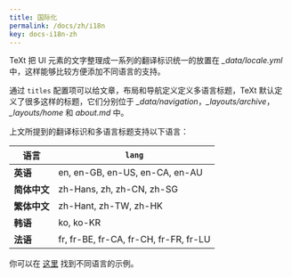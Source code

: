 ```yaml
---
title: 国际化
permalink: /docs/zh/i18n
key: docs-i18n-zh
---
```


TeXt 把 UI 元素的文字整理成一系列的翻译标识统一的放置在 *_data/locale.yml* 中，这样能够比较方便添加不同语言的支持。

通过 `titles` 配置项可以给文章，布局和导航定义定义多语言标题，TeXt 默认定义了很多这样的标题，它们分别位于 *_data/navigation*，*_layouts/archive*，*_layouts/home* 和 *about.md* 中。

<!-- more -->

上文所提到的翻译标识和多语言标题支持以下语言：
<!-- @start locale config -->

| 语言     | `lang` |
| ---     | ---    |
| **英语** | en, en-GB, en-US, en-CA, en-AU |
| **简体中文**  | zh-Hans, zh, zh-CN, zh-SG |
| **繁体中文**  | zh-Hant, zh-TW, zh-HK |
| **韩语** | ko, ko-KR |
| **法语** | fr, fr-BE, fr-CA, fr-CH, fr-FR, fr-LU |

<!-- @end locale config -->
你可以在 [这里](https://tianqi.name/jekyll-TeXt-theme/samples.html#languages) 找到不同语言的示例。
